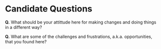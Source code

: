 # Candidate Questions

**Q.** What should be your attittude here for making changes and doing things in a different way?

**Q.** What are some of the challenges and frustrations, a.k.a. opportunities, that you found here?


